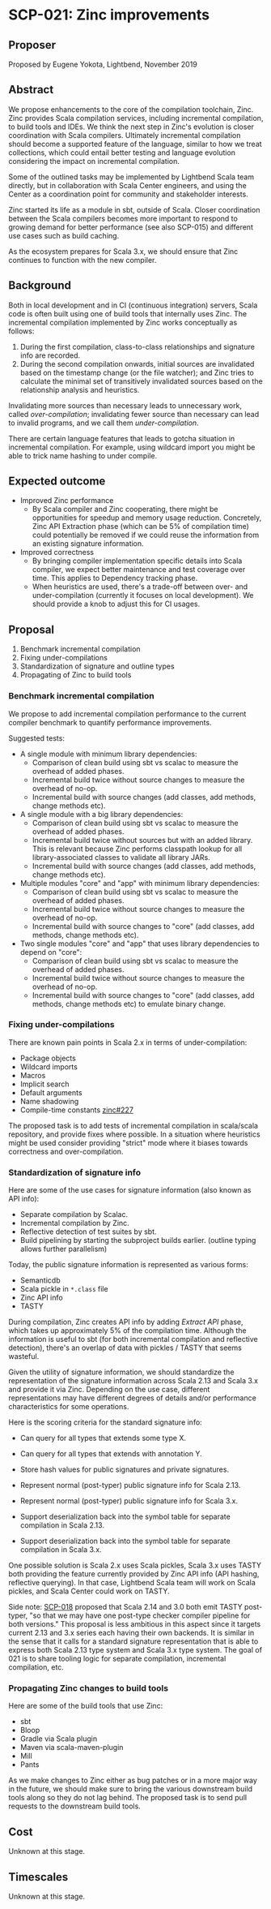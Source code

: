 # SCP-021: Zinc improvements

## Proposer

Proposed by Eugene Yokota, Lightbend, November 2019

## Abstract

We propose enhancements to the core of the compilation toolchain, Zinc. Zinc provides Scala compilation services, including incremental compilation, to build tools and IDEs. We think the next step in Zinc's evolution is closer coordination with Scala compilers. Ultimately incremental compilation should become a supported feature of the language, similar to how we treat collections, which could entail better testing and language evolution considering the impact on incremental compilation.

Some of the outlined tasks may be implemented by Lightbend Scala team directly, but in collaboration with Scala Center engineers, and using the Center as a coordination point for community and stakeholder interests.

Zinc started its life as a module in sbt, outside of Scala. Closer coordination between the Scala compilers becomes more important to respond to growing demand for better performance (see also SCP-015) and different use cases such as build caching.

As the ecosystem prepares for Scala 3.x, we should ensure that Zinc continues to function with the new compiler.

## Background

Both in local development and in CI (continuous integration) servers, Scala code is often built using one of build tools that internally uses Zinc. The incremental compilation implemented by Zinc works conceptually as follows:

1. During the first compilation, class-to-class relationships and signature info are recorded.
2. During the second compilation onwards, initial sources are invalidated based on the timestamp change (or the file watcher); and Zinc tries to calculate the minimal set of transitively invalidated sources based on the relationship analysis and heuristics.

Invalidating more sources than necessary leads to unnecessary work, called *over-compilation*; invalidating fewer source than necessary can lead to invalid programs, and we call them *under-compilation*.

There are certain language features that leads to gotcha situation in incremental compilation. For example, using wildcard import you might be able to trick name hashing to under compile.

## Expected outcome

- Improved Zinc performance
  - By Scala compiler and Zinc cooperating, there might be opportunities for speedup and memory usage reduction. Concretely, Zinc API Extraction phase (which can be 5% of compilation time) could potentially be removed if we could reuse the information from an existing signature information.
- Improved correctness
  - By bringing compiler implementation specific details into Scala compiler, we expect better maintenance and test coverage over time. This applies to Dependency tracking phase.
  - When heuristics are used, there's a trade-off between over- and under-compilation (currently it focuses on local development). We should provide a knob to adjust this for CI usages.

## Proposal

1. Benchmark incremental compilation
1. Fixing under-compilations
3. Standardization of signature and outline types
3. Propagating of Zinc to build tools

### Benchmark incremental compilation

We propose to add incremental compilation performance to the current compiler benchmark to quantify performance improvements.

Suggested tests:
- A single module with minimum library dependencies:
  - Comparison of clean build using sbt vs scalac to measure the overhead of added phases.
  - Incremental build twice without source changes to measure the overhead of no-op.
  - Incremental build with source changes (add classes, add methods, change methods etc).
- A single module with a big library dependencies:
  - Comparison of clean build using sbt vs scalac to measure the overhead of added phases.
  - Incremental build twice without sources but with an added library. This is relevant because Zinc performs classpath lookup for all library-associated classes to validate all library JARs.
  - Incremental build with source changes (add classes, add methods, change methods etc).
- Multiple modules "core" and "app" with minimum library dependencies:
  - Comparison of clean build using sbt vs scalac to measure the overhead of added phases.
  - Incremental build twice without source changes to measure the overhead of no-op.
  - Incremental build with source changes to "core" (add classes, add methods, change methods etc).
- Two single modules "core" and "app" that uses library dependencies to depend on "core":
  - Comparison of clean build using sbt vs scalac to measure the overhead of added phases.
  - Incremental build twice without source changes to measure the overhead of no-op.
  - Incremental build with source changes to "core" (add classes, add methods, change methods etc) to emulate binary change.

### Fixing under-compilations

There are known pain points in Scala 2.x in terms of under-compilation:

- Package objects
- Wildcard imports
- Macros
- Implicit search
- Default arguments
- Name shadowing
- Compile-time constants [zinc#227][227]

The proposed task is to add tests of incremental compilation in scala/scala repository, and provide fixes where possible. In a situation where heuristics might be used consider providing "strict" mode where it biases towards correctness and over-compilation.

### Standardization of signature info


Here are some of the use cases for signature information (also known as API info):

- Separate compilation by Scalac.
- Incremental compilation by Zinc.
- Reflective detection of test suites by sbt.
- Build pipelining by starting the subproject builds earlier. (outline typing allows further parallelism)

Today, the public signature information is represented as various forms:

- Semanticdb
- Scala pickle in `*.class` file
- Zinc API info
- TASTY

During compilation, Zinc creates API info by adding _Extract API_ phase, which takes up approximately 5% of the compilation time. Although the information is useful to sbt (for both incremental compilation and reflective detection), there's an overlap of data with pickles / TASTY that seems wasteful.

Given the utility of signature information, we should standardize the representation of the signature information across Scala 2.13 and Scala 3.x and provide it via Zinc. Depending on the use case, different representations may have different degrees of details and/or performance characteristics for some operations.

Here is the scoring criteria for the standard signature info:

- Can query for all types that extends some type X.
- Can query for all types that extends with annotation Y.
- Store hash values for public signatures and private signatures.
- Represent normal (post-typer) public signature info for Scala 2.13.
- Represent normal (post-typer) public signature info for Scala 3.x.

- Support deserialization back into the symbol table for separate compilation in Scala 2.13.
- Support deserialization back into the symbol table for separate compilation in Scala 3.x.

One possible solution is Scala 2.x uses Scala pickles, Scala 3.x uses TASTY both providing the feature currently provided by Zinc API info (API hashing, reflective querying). In that case, Lightbend Scala team will work on Scala pickles, and Scala Center could work on TASTY.

Side note: [SCP-018][18] proposed that Scala 2.14 and 3.0 both emit TASTY post-typer, "so that we may have one post-type checker compiler pipeline for both versions." This proposal is less ambitious in this aspect since it targets current 2.13 and 3.x series each having their own backends. It is similar in the sense that it calls for a standard signature representation that is able to express both Scala 2.13 type system and Scala 3.x type system. The goal of 021 is to share tooling logic for separate compilation, incremental compilation, etc.

### Propagating Zinc changes to build tools

Here are some of the build tools that use Zinc:

- sbt
- Bloop
- Gradle via Scala plugin
- Maven via scala-maven-plugin
- Mill
- Pants

As we make changes to Zinc either as bug patches or in a more major way in the future, we should make sure to bring the various downstream build tools along so they do not lag behind. The proposed task is to send pull requests to the downstream build tools.

## Cost

Unknown at this stage.

## Timescales

Unknown at this stage.

  [18]: https://github.com/scalacenter/advisoryboard/blob/ad92b6cb946d17031c367a4f479f5764b4f36b38/proposals/018-converging-214-30.md
  [227]: https://github.com/sbt/zinc/issues/227
  [559]: https://github.com/sbt/zinc/issues/559
